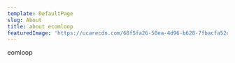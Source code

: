 ```yaml
---
template: DefaultPage
slug: About
title: about ecomloop
featuredImage: 'https://ucarecdn.com/68f5fa26-50ea-4d96-b628-7fbacfa52c74/'
---
```

eomloop